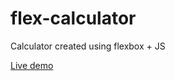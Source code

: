 # flex-calculator
Calculator created using flexbox + JS

[Live demo]([https://jruivo-dev.github.io/flex-calculator/](https://jruivo-dev.github.io/flex-calculator/))
